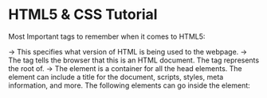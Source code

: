 # HTML5 & CSS Tutorial

Most Important tags to remember when it comes to HTML5: 
<!DOCTYPE html>     ->      This specifies what version of HTML is being used to the webpage.    
<html>      ->      The <html> tag tells the browser that this is an HTML document. The <html> tag represents the root of.    
<head>      ->      The <head> element is a container for all the head elements. The <head> element can include a title for the document, scripts, styles, meta information, and more.     
                    The following elements can go inside the <head> element:
                                                                                  <title> (this element is required in an HTML document)
                                                                                  <style>
                                                                                  <base>
                                                                                  <link>
                                                                                  <meta>
                                                                                  <script>
                                                                                  <noscript>    
<meta charset="UTF-8">      ->      That meta tag basically specifies what character set is your website written with. Here is a definition of UTF-8: UTF-8 (U from Universal Character Set + Transformation Format—8-bit) is a character encoding capable of encoding all possible characters.    
<body>      ->      The <body> tag defines the document's body. The <body> element contains all the contents of an HTML document, such as text, hyperlinks, images, tables, lists, etc.     
</html>     ->      This is the HTML tag that you end your HTML document with, it specifies the end of the document.     
  
  
